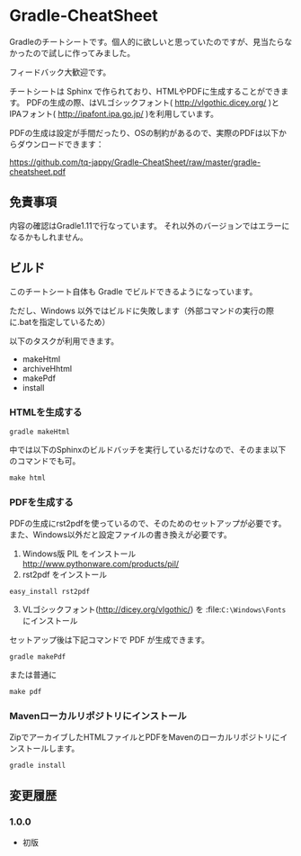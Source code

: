 Gradle-CheatSheet
=================

Gradleのチートシートです。個人的に欲しいと思っていたのですが、見当たらなかったので試しに作ってみました。

フィードバック大歓迎です。

チートシートは Sphinx で作られており、HTMLやPDFに生成することができます。
PDFの生成の際、はVLゴシックフォント( http://vlgothic.dicey.org/ )と
IPAフォント( http://ipafont.ipa.go.jp/ )を利用しています。

PDFの生成は設定が手間だったり、OSの制約があるので、実際のPDFは以下からダウンロードできます：

https://github.com/tq-jappy/Gradle-CheatSheet/raw/master/gradle-cheatsheet.pdf

## 免責事項

内容の確認はGradle1.11で行なっています。
それ以外のバージョンではエラーになるかもしれません。

## ビルド

このチートシート自体も Gradle でビルドできるようになっています。

ただし、Windows 以外ではビルドに失敗します（外部コマンドの実行の際に.batを指定しているため）

以下のタスクが利用できます。

- makeHtml
- archiveHhtml
- makePdf
- install

### HTMLを生成する

```
gradle makeHtml
```

中では以下のSphinxのビルドバッチを実行しているだけなので、そのまま以下のコマンドでも可。

```
make html
```

### PDFを生成する

PDFの生成にrst2pdfを使っているので、そのためのセットアップが必要です。
また、Windows以外だと設定ファイルの書き換えが必要です。

1. Windows版 PIL をインストール
  http://www.pythonware.com/products/pil/
2. rst2pdf をインストール
```
easy_install rst2pdf
```
3. VLゴシックフォント(http://dicey.org/vlgothic/) を :file:`C:\Windows\Fonts` にインストール

セットアップ後は下記コマンドで PDF が生成できます。

```
gradle makePdf
```

または普通に

```
make pdf
```

### Mavenローカルリポジトリにインストール

ZipでアーカイブしたHTMLファイルとPDFをMavenのローカルリポジトリにインストールします。

```
gradle install
```

## 変更履歴

### 1.0.0

- 初版
